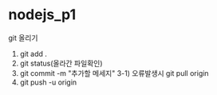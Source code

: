 # nodejs_p1
git 올리기
1) git add .
2) git status(올라간 파일확인)
3) git commit -m "추가할 메세지"
3-1) 오류발생시 git pull origin
4) git push -u origin
